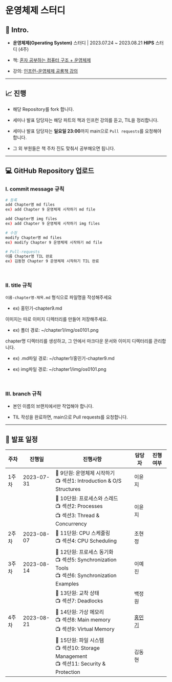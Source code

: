 # 운영체제 스터디

## :memo: Intro.

- **운영체제(Operating System)** 스터디 | 2023.07.24 ~ 2023.08.21 **HIPS** 스터디 (4주)<br>

- 책: [혼자 공부하는 컴퓨터 구조 + 운영체제](https://product.kyobobook.co.kr/detail/S000061584886)<br>

- 강의: [인프런-운영체제 공룡책 강의](https://www.inflearn.com/course/운영체제-공룡책-전공강의)<br>

---

## :chart_with_upwards_trend: 진행

- 해당 Repository를 fork 합니다.<br>

- 세미나 발표 담당자는 해당 파트의 책과 인프런 강의를 듣고, TIL을 정리합니다.<br>

- 세미나 발표 담당자는 **일요일 23:00**까지 main으로 `Pull requests`를 요청해야 합니다.<br>

- 그 외 부원들은 책 주차 진도 맞춰서 공부해오면 됩니다.<br>

---

## :computer: GitHub Repository 업로드

### I. commit message 규칙

```bash
# 등록
add Chapter명 md files
ex) add Chapter 9 운영체제 시작하기 md file

add Chapter명 img files
ex) add Chapter 9 운영체제 시작하기 img files

# 수정
modify Chapter명 md files
ex) modify Chapter 9 운영체제 시작하기 md file

# Pull-requests
이름 Chapter명 TIL 완료
ex) 김동현 Chapter 9 운영체제 시작하기 TIL 완료
```

<br>

### II. title 규칙

`이름-chapter명-제목.md` 형식으로 파일명을 작성해주세요<br>

- ex) 홍민기-chapter9.md

이미지는 따로 이미지 디렉터리를 만들어 저장해주세요.<br>

- ex) 폴더 경로: ~/chapter1/img/os0101.png<br>

chapter명 디렉터리를 생성하고, 그 안에서 마크다운 문서와 이미지 디렉터리를 관리합니다.<br>

- ex) .md파일 경로: ~/chapter1/홍민기-chapter9.md<br>

- ex) img파일 경로: ~/chapter1/img/os0101.png<br>

<br>

### III. branch 규칙

- 본인 이름의 브랜치에서만 작업해야 합니다.<br>

- TIL 작성을 완료하면, main으로 Pull requests를 요청합니다.<br>

---

## :calendar: 발표 일정

| **주차** | **진행일** | **진행사항**                                                 | **담당자**                              | **진행여부** |
| -------- | ---------- | ------------------------------------------------------------ | --------------------------------------- | ------------ |
| 1주차    | 2023-07-31 | :book: 9단원: 운영체제 시작하기 <br>:tv: 섹션1: Introduction & O/S Structures | 이윤지                                  |              |
|          |            | :book: 10단원: 프로세스와 스레드<br>:tv: 섹션2: Processes<br>:tv: 섹션3: Thread & Concurrency | 이윤지                                  |              |
| 2주차    | 2023-08-07 | :book: 11단원: CPU 스케줄링<br>:tv: 섹션4: CPU Scheduling    | 조현정                                  |              |
| 3주차    | 2023-08-14 | :book: 12단원: 프로세스 동기화<br>:tv: 섹션5: Synchronization Tools<br>:tv: 섹션6: Synchronization Examples | 이예진                                  |              |
|          |            | :book: 13단원: 교착 상태<br>:tv: 섹션7: Deadlocks            | 백정원                                  |              |
| 4주차    | 2023-08-21 | :book: 14단원: 가상 메모리<br>:tv: 섹션8: Main memory<br>:tv: 섹션9: Virtual Memory | [홍민기](https://github.com/mingimouse) |              |
|          |            | :book: 15단원: 파일 시스템<br>:tv: 섹션10: Storage Management<br>:tv: 섹션11: Security & Protection | 김동현                                  |              |



